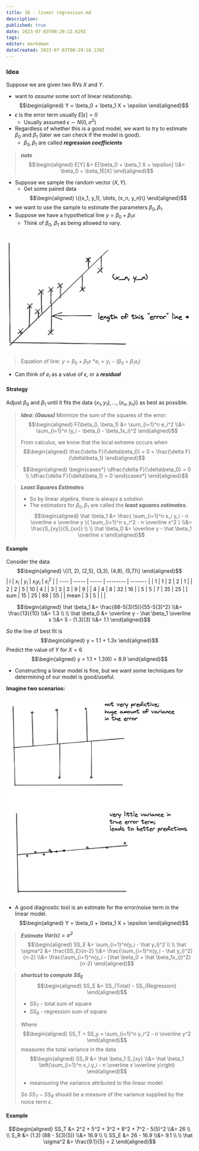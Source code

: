 ```yaml
---
title: 36 - linear regression.md
description: 
published: true
date: 2023-07-03T00:29:22.629Z
tags: 
editor: markdown
dateCreated: 2023-07-03T00:29:18.139Z
---
```


### Idea
Suppose we are given two RVs $X$ and $Y$.
- want to *assume* some sort of linear relationship.
$$\begin{aligned}
    Y = \beta_0 + \beta_1 X + \epsilon
\end{aligned}$$
- $\epsilon$ is the error term usually $E[\epsilon] = 0$
    - Usually assumed $\epsilon \sim N(0, \sigma^2)$
- Regardless of whether this is a good model, we want to try to estimate $\beta_0$ and $\beta_1$ (later we can check if the model is good).
    - $\beta_0, \beta_1$ are called ***regression coefficients***

> ***note***
> $$\begin{aligned}
>     E[Y]
>     &=
>         E[\beta_0 + \beta_1 X + \epsilon]
>     \\&=
>         \beta_0 + \beta_1E[X]
> \end{aligned}$$

- Suppose we sample the random vector $(X, Y)$.
    - Get some paired data
$$\begin{aligned}
    \{(x_1, y_1), \dots, (x_n, y_n)\}
\end{aligned}$$
- we want to use the sample to estimate the parameters $\beta_0, \beta_1$.
- Suppose we have a hypothetical line $y = \beta_0 + \beta_1x$
    - Think of $\beta_0$, $\beta_1$ as being allowed to vary.

![](/images/20230702003622.png)
> Equation of line: $y = \beta_0 + \beta_1x$
> \*$e_i = y_i - (\beta_0 + \beta_1x_i)$

- Can think of $e_i$ as a value of $\epsilon$, or a ***residual***

#### Strategy
Adjust $\beta_0$ and $\beta_1$ until it fits the data $\{x_1, y_1), \dots, (x_n, y_n)\}$ as best as possible.

> ***Idea: (Gauss)***
> Minimize the sum of the squares of the error:
> $$\begin{aligned}
>     F(\beta_0, \beta_1)
>     &=
>         \sum_{i=1}^n e_i^2
>     \\&=
>         \sum_{i=1}^n (y_i - \beta_0 - \beta_1x_i)^2
> \end{aligned}$$
> 
> From calculus, we know that the local extreme occurs when
> $$\begin{aligned}
>     \frac{\delta F}{\delta\beta_0} = 0 =  \frac{\delta F}{\delta\beta_1}
> \end{aligned}$$
> 
> $$\begin{aligned}
>     \begin{cases*}
>         \dfrac{\delta F}{\delta\beta_0} = 0 \\
>         \dfrac{\delta F}{\delta\beta_1} = 0
>     \end{cases*}
> \end{aligned}$$

> ***Least Squares Estimates***
> - So by linear algebra, there is always a solution
> - The estimators for $\beta_0, \beta_1$ are called the ***least squares estimates***.
> $$\begin{aligned}
>     \hat \beta_1
>     &=
>         \frac{
>             \sum_{i=1}^n x_i y_i - n \overline x \overline y
>         }{
>             \sum_{i=1}^n x_i^2 - n \overline x^2
>         }
>     \\&=
>         \frac{S_{xy}}{S_{xx}}
>     \\ \\
>     \hat \beta_0 &= \overline y - \hat \beta_1 \overline x
> \end{aligned}$$

#### Example
Consider the data
$$\begin{aligned}
    \{(1, 2), (2,5), (3,3), (4,8), (5,7)\}
\end{aligned}$$
| $i$  | $x_i$ | $y_i$ | $x_iy_i$ | $x_i^2$ |
| ---- | ----- | ----- | -------- | ------- |
| 1    | 1     | 2     | 2        | 1       |
| 2    | 2     | 5     | 10       | 4       |
| 3    | 3     | 3     | 9        | 9       |
| 4    | 4     | 8     | 32       | 16      |
| 5    | 5     | 7     | 35       | 25      |
| sum  | 15    | 25    | 88       | 55      |
| mean | 3     | 5      |          |         |

$$\begin{aligned}
    \hat \beta_1
    &=
        \frac{88-5(3)(5)}{55-5(3)^2}
    \\&=
        \frac{13}{10}
    \\&=
        1.3
    \\ \\
    \hat \beta_0
    &=
        \overline y - \hat \beta_1 \overline x
    \\&=
        5 - (1.3)(3)
    \\&=
        1.1
\end{aligned}$$

*So* the line of best fit is
$$\begin{aligned}
    y = 1.1 + 1.3x
\end{aligned}$$
Predict the value of $Y$ for $X = 6$
$$\begin{aligned}
    y = 1.1 + 1.3(6) = 8.9
\end{aligned}$$

- Constructing a linear model is fine, but we want some techniques for determining of our model is good/useful.

**Imagine two scenarios:**

![](/images/20230702003656.png)
- A good diagnostic tool is an estimate for the error/noise term in the linear model.
$$\begin{aligned}
    Y = \beta_0 + \beta_1 X + \epsilon
\end{aligned}$$

> ***Estimate $Var(\epsilon) = \sigma^2$***
> $$\begin{aligned}
>     SS_E &=
>         \sum_{i=1}^n(y_i - \hat y_i)^2
>     \\ \\
>     \hat \sigma^2 
>     &= \frac{SS_E}{n-2}
>     \\&=
>         \frac{\sum_{i=1}^n(y_i - \hat y_i)^2}{n-2}
>     \\&=
>         \frac{\sum_{i=1}^n(y_i - (\hat \beta_0 + \hat \beta_1x_i))^2}{n-2}
> \end{aligned}$$
> 

> ***shortcut to compute $SS_E$***
> $$\begin{aligned}
>     SS_E &= SS_{Total} - SS_{Regression}
> \end{aligned}$$
> - $SS_T$ - total sum of square
> - $SS_R$ - regression sum of square
> 
> Where 
> $$\begin{aligned}
>   SS_T = SS_y = \sum_{i=1}^n y_i^2 - n \overline y^2
> \end{aligned}$$
> measures the total variance in the data
> $$\begin{aligned}
>     SS_R &= \hat \beta_1 S_{xy}
>     \\&=
>         \hat \beta_1 \left(\sum_{i=1}^n x_i y_i - n \overline x \overline y\right)
> \end{aligned}$$
> - meansuring the variance attributed to the linear model.
> 
> *So* $SS_T - SS_R$ should be a measure of the variance supplied by the noice term $\epsilon$.

#### Example
$$\begin{aligned}
    SS_T
    &=
        2^2 + 5^2 + 3^2 + 8^2 + 7^2 - 5(5)^2
    \\&=
        26
    \\ \\
    S_R
    &=
        (1.3) (88 - 5(3)(5))
    \\&=
        16.9
    \\ \\
    SS_E
    &=
        26 - 16.9
    \\&=
        9.1
    \\ \\
    \hat \sigma^2
    &=
        \frac{9.1}{5} < 2
\end{aligned}$$

